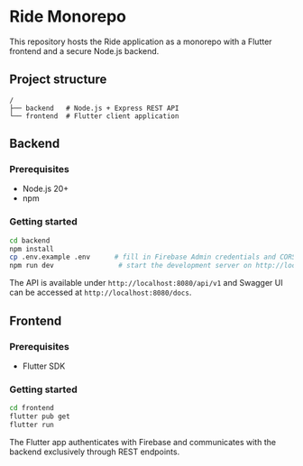 # Ride Monorepo

This repository hosts the Ride application as a monorepo with a Flutter frontend
and a secure Node.js backend.

## Project structure

```
/
├── backend   # Node.js + Express REST API
└── frontend  # Flutter client application
```

## Backend

### Prerequisites
- Node.js 20+
- npm

### Getting started

```bash
cd backend
npm install
cp .env.example .env      # fill in Firebase Admin credentials and CORS settings
npm run dev                # start the development server on http://localhost:8080
```

The API is available under `http://localhost:8080/api/v1` and Swagger UI can be
accessed at `http://localhost:8080/docs`.

## Frontend

### Prerequisites
- Flutter SDK

### Getting started

```bash
cd frontend
flutter pub get
flutter run
```

The Flutter app authenticates with Firebase and communicates with the backend
exclusively through REST endpoints.
